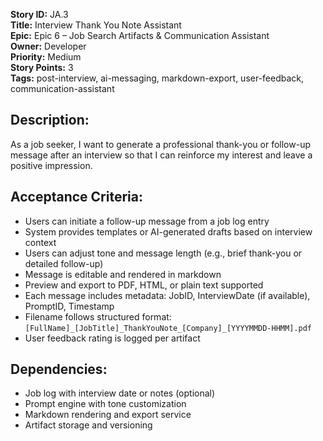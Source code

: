 **Story ID:** JA.3  
**Title:** Interview Thank You Note Assistant  
**Epic:** Epic 6 – Job Search Artifacts & Communication Assistant  
**Owner:** Developer  
**Priority:** Medium  
**Story Points:** 3  
**Tags:** post-interview, ai-messaging, markdown-export, user-feedback, communication-assistant  

## Description:
As a job seeker, I want to generate a professional thank-you or follow-up message after an interview so that I can reinforce my interest and leave a positive impression.

## Acceptance Criteria:
- Users can initiate a follow-up message from a job log entry
- System provides templates or AI-generated drafts based on interview context
- Users can adjust tone and message length (e.g., brief thank-you or detailed follow-up)
- Message is editable and rendered in markdown
- Preview and export to PDF, HTML, or plain text supported
- Each message includes metadata: JobID, InterviewDate (if available), PromptID, Timestamp
- Filename follows structured format: `[FullName]_[JobTitle]_ThankYouNote_[Company]_[YYYYMMDD-HHMM].pdf`
- User feedback rating is logged per artifact

## Dependencies:
- Job log with interview date or notes (optional)
- Prompt engine with tone customization
- Markdown rendering and export service
- Artifact storage and versioning
